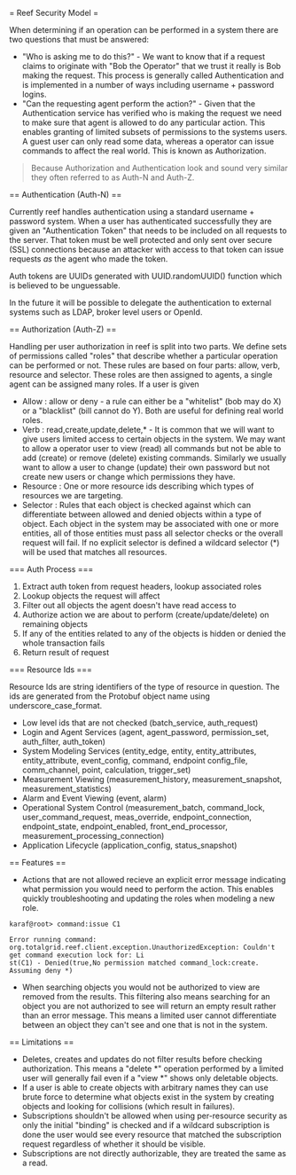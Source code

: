 
= Reef Security Model =

When determining if an operation can be performed in a system there are two questions that must be answered:

* "Who is asking me to do this?" - We want to know that if a request claims to originate with "Bob the Operator"
  that we trust it really is Bob making the request. This process is generally called Authentication and is implemented
  in a number of ways including username + password logins.
* "Can the requesting agent perform the action?" - Given that the Authentication service has verified who is making the
  request we need to make sure that agent is allowed to do any particular action. This enables granting of limited
  subsets of permissions to the systems users. A guest user can only read some data, whereas a operator can issue
  commands to affect the real world. This is known as Authorization.

> Because Authorization and Authentication look and sound very similar they often referred to as Auth-N and Auth-Z.

== Authentication (Auth-N) ==

Currently reef handles authentication using a standard username + password system. When a user has authenticated
successfully they are given an "Authentication Token" that needs to be included on all requests to the server. That
token must be well protected and only sent over secure (SSL) connections because an attacker with access to that token
can issue requests _as_ the agent who made the token.

Auth tokens are UUIDs generated with UUID.randomUUID() function which is believed to be unguessable.

In the future it will be possible to delegate the authentication to external systems such as LDAP, broker level users or
OpenId.

== Authorization (Auth-Z) ==

Handling per user authorization in reef is split into two parts. We define sets of permissions called "roles" that
describe whether a particular operation can be performed or not. These rules are based on four parts: allow, verb, resource
and selector. These roles are then assigned to agents, a single agent can be assigned many roles. If a user is given

* Allow : allow or deny - a rule can either be a "whitelist" (bob may do X) or a "blacklist" (bill cannot do Y). Both are
  useful for defining real world roles.
* Verb : read,create,update,delete,* - It is common that we will want to give users limited access to certain objects in
  the system. We may want to allow a operator user to view (read) all commands but not be able to add (create) or remove
  (delete) existing commands. Similarly we usually want to allow a user to change (update) their own password but not
  create new users or change which permissions they have.
* Resource : One or more resource ids describing which types of resources we are targeting.
* Selector : Rules that each object is checked against which can differentiate between allowed and denied objects within
  a type of object. Each object in the system may be associated with one or more entities, all of those entities must pass
  all selector checks or the overall request will fail. If no explicit selector is defined a wildcard selector (*) will
  be used that matches all resources.

=== Auth Process ===

1. Extract auth token from request headers, lookup associated roles
1. Lookup objects the request will affect
1. Filter out all objects the agent doesn't have read access to
1. Authorize action we are about to perform (create/update/delete) on remaining objects
  1. If any of the entities related to any of the objects is hidden or denied the whole transaction fails
1. Return result of request

=== Resource Ids ===

Resource Ids are string identifiers of the type of resource in question. The ids are generated from the Protobuf object
name using underscore_case_format.

* Low level ids that are not checked (batch_service, auth_request)
* Login and Agent Services (agent, agent_password, permission_set, auth_filter, auth_token)
* System Modeling Services (entity_edge, entity, entity_attributes, entity_attribute, event_config, command, endpoint
  config_file, comm_channel, point, calculation, trigger_set)
* Measurement Viewing (measurement_history, measurement_snapshot, measurement_statistics)
* Alarm and Event Viewing (event, alarm)
* Operational System Control (measurement_batch, command_lock, user_command_request, meas_override, endpoint_connection,
  endpoint_state, endpoint_enabled, front_end_processor, measurement_processing_connection)
* Application Lifecycle (application_config, status_snapshot)

== Features ==

* Actions that are not allowed recieve an explicit error message indicating what permission you would need to perform
  the action. This enables quickly troubleshooting and updating the roles when modeling a new role.

```
karaf@root> command:issue C1

Error running command: org.totalgrid.reef.client.exception.UnauthorizedException: Couldn't get command execution lock for: Li
st(C1) - Denied(true,No permission matched command_lock:create. Assuming deny *)
```

* When searching objects you would not be authorized to view are removed from the results. This filtering also means
  searching for an object you are not authorized to see will return an empty result rather than an error message. This
  means a limited user cannot differentiate between an object they can't see and one that is not in the system.

== Limitations ==

* Deletes, creates and updates do not filter results before checking authorization. This means a "delete *" operation
  performed by a limited user will generally fail even if a "view *" shows only deletable objects.
* If a user is able to create objects with arbitrary names they can use brute force to determine what objects exist in
  the system by creating objects and looking for collisions (which result in failures).
* Subscriptions shouldn't be allowed when using per-resource security as only the initial "binding" is checked and if a
  wildcard subscription is done the user would see every resource that matched the subscription request regardless of
  whether it should be visible.
* Subscriptions are not directly authorizable, they are treated the same as a read.










